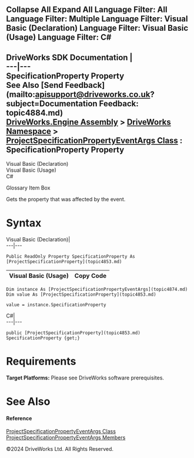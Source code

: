       

 Collapse All Expand All  Language Filter: All  Language Filter: Multiple  Language Filter: Visual Basic (Declaration) Language Filter: Visual Basic (Usage) Language Filter: C#  
---  
DriveWorks SDK Documentation  |   
---|---  
SpecificationProperty Property   
See Also [Send Feedback](mailto:apisupport@driveworks.co.uk?subject=Documentation Feedback: topic4884.md)  
[DriveWorks.Engine Assembly](topic2156.md) > [DriveWorks Namespace](topic2159.md) > [ProjectSpecificationPropertyEventArgs Class](topic4874.md) : SpecificationProperty Property  
---  
  
Visual Basic (Declaration)    
Visual Basic (Usage)    
C# 

Glossary Item Box

Gets the property that was affected by the event. 

# Syntax

Visual Basic (Declaration)|   
---|---  
      
    
    Public ReadOnly Property SpecificationProperty As [ProjectSpecificationProperty](topic4853.md)  
  
Visual Basic (Usage)| Copy Code  
---|---  
      
    
    Dim instance As [ProjectSpecificationPropertyEventArgs](topic4874.md)
    Dim value As [ProjectSpecificationProperty](topic4853.md)
     
    value = instance.SpecificationProperty  
  
C#|   
---|---  
      
    
    public [ProjectSpecificationProperty](topic4853.md) SpecificationProperty {get;}  
  
# Requirements

**Target Platforms:** Please see DriveWorks software prerequisites.

# See Also

#### Reference

[ProjectSpecificationPropertyEventArgs Class](topic4874.md)   
[ProjectSpecificationPropertyEventArgs Members](topic4875.md)

©2024 DriveWorks Ltd. All Rights Reserved.
